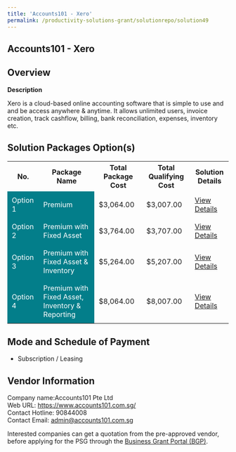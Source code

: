 ```yaml
---
title: 'Accounts101 - Xero'
permalink: /productivity-solutions-grant/solutionrepo/solution49
---
```


## Accounts101 - Xero

## Overview

**Description**

Xero is a cloud-based online accounting software that is simple to use and and be access anywhere & anytime. It allows unlimited users, invoice creation,  track cashflow, billing, bank reconciliation, expenses, inventory etc.

## Solution Packages Option(s)

<table>
<tr>
<th><b>No.</b></th>
<th><b>Package Name</b></th>
<th><b>Total Package Cost</b></th>
<th><b>Total Qualifying Cost</b></th>
<th><b>Solution Details</b></th>
</tr>
<tr>
<td style='padding: 10px; background-color: #037E8A; color: #FFFFFF;'>Option 1</td>
<td style='padding: 10px; background-color: #037E8A; color: #FFFFFF;'>Premium</td>
<td style='padding: 10px;'>$3,064.00</td>
<td style='padding: 10px;'>$3,007.00</td>
<td style='padding: 10px;'><a href='/images/psg/Accounts101_Desensitised_Annex_3_Part_1.pdf' target='_blank'>View Details</a></td>
</tr>
<tr>
<td style='padding: 10px; background-color: #037E8A; color: #FFFFFF;'>Option 2</td>
<td style='padding: 10px; background-color: #037E8A; color: #FFFFFF;'>Premium with Fixed Asset</td>
<td style='padding: 10px;'>$3,764.00</td>
<td style='padding: 10px;'>$3,707.00</td>
<td style='padding: 10px;'><a href='/images/psg/Accounts101_Desensitised_Annex_3_Part_2.pdf' target='_blank'>View Details</a></td>
</tr>
<tr>
<td style='padding: 10px; background-color: #037E8A; color: #FFFFFF;'>Option 3</td>
<td style='padding: 10px; background-color: #037E8A; color: #FFFFFF;'>Premium with Fixed Asset & Inventory</td>
<td style='padding: 10px;'>$5,264.00</td>
<td style='padding: 10px;'>$5,207.00</td>
<td style='padding: 10px;'><a href='/images/psg/Accounts101_Desensitised_Annex_3_Part_3.pdf' target='_blank'>View Details</a></td>
</tr>
<tr>
<td style='padding: 10px; background-color: #037E8A; color: #FFFFFF;'>Option 4</td>
<td style='padding: 10px; background-color: #037E8A; color: #FFFFFF;'>Premium with Fixed Asset, Inventory & Reporting</td>
<td style='padding: 10px;'>$8,064.00</td>
<td style='padding: 10px;'>$8,007.00</td>
<td style='padding: 10px;'><a href='/images/psg/Accounts101_Desensitised_Annex_3_Part_4.pdf' target='_blank'>View Details</a></td>
</tr>
</table>

## Mode and Schedule of Payment

 - Subscription / Leasing

## Vendor Information

 Company name:Accounts101 Pte Ltd<br>Web URL: https://www.accounts101.com.sg/ <br>Contact Hotline: 90844008 <br>Contact Email: admin@accounts101.com.sg 

Interested companies can get a quotation from the pre-approved vendor, before applying for the PSG through the <a href='https://www.businessgrants.gov.sg/' target='_blank' rel='noopener'>Business Grant Portal (BGP)</a>.

<script src="/jquery/resize-tables.js"></script>
